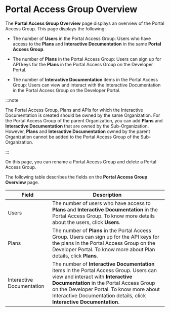 ﻿---
sidebar_position: 3
---

# Portal Access Group Overview

<head>
  <meta name="guidename" content="API Management"/>
  <meta name="context" content="GUID-c21dbca8-c30b-4d98-922f-793bed33b52b"/>
</head>

The **Portal Access Group Overview** page displays an overview of the Portal Access Group. This page displays the following: 

- The number of **Users** in the Portal Access Group: Users who have access to the **Plans** and **Interactive Documentation** in the same **Portal Access Group**. 

- The number of **Plans** in the Portal Access Group: Users can sign up for API keys for the **Plans** in the Portal Access Group on the Developer Portal. 

- The number of **Interactive Documentation** items in the Portal Access Group: Users can view and interact with the Interactive Documentation in the Portal Access Group on the Developer Portal. 

:::note

The Portal Access Group, Plans and APIs for which the Interactive Documentation is created should be owned by the same Organization. For the Portal Access Group of the parent Organization, you can add **Plans** and **Interactive Documentation** that are owned by the Sub-Organization. However, **Plans** and **Interactive Documentation** owned by the parent Organization cannot be added to the Portal Access Group of the Sub-Organization. 

:::

On this page, you can rename a Portal Access Group and delete a Portal Access Group.

The following table describes the fields on the **Portal Access Group Overview** page. 

|**Field** |**Description** |
| -------- | ------- |
|Users|The number of users who have access to **Plans** and **Interactive Documentation** in the Portal Access Group. To know more details about the users, click **Users**. |
|Plans|The number of **Plans** in the Portal Access Group. Users can sign up for the API keys for the plans in the Portal Access Group on the Developer Portal. To know more about Plan details, click **Plans**. |
|Interactive Documentation|The number of **Interactive Documentation** items in the Portal Access Group. Users can view and interact with **Interactive Documentation** in the Portal Access Group on the Developer Portal. To know more about Interactive Documentation details, click **Interactive Documentation**. |


